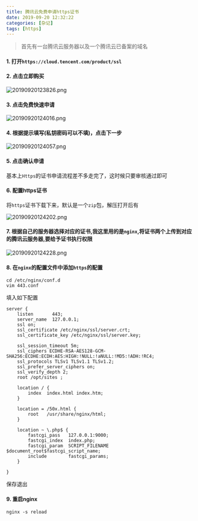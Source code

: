 ```yaml
---
title: 腾讯云免费申请https证书
date: 2019-09-20 12:32:22
categories: [杂记]
tags: [https] 
---
```


> 首先有一台腾讯云服务器以及一个腾讯云已备案的域名

#### 1. 打开`https://cloud.tencent.com/product/ssl`

#### 2. 点击立即购买

![20190920123826.png](https://i.loli.net/2019/10/29/523jiWvxGfhSQ6o.png)




#### 3. 点击免费快速申请

![20190920124016.png](https://i.loli.net/2019/10/29/ywKNBRvDuMqUGh5.png)




#### 4. 根据提示填写(私钥密码可以不填)，点击下一步

![20190920124057.png](https://i.loli.net/2019/10/29/RmWADFQ6Cy5eN4T.png)





#### 5. 点击确认申请
基本上`Https`的证书申请流程差不多走完了，这时候只要审核通过即可

#### 6. 配置https证书
将`https`证书下载下来，默认是一个`zip`包，解压打开后有

![20190920124202.png](https://i.loli.net/2019/10/29/u4Mq6S85h2AFdmn.png)



#### 7. 根据自己的服务器选择对应的证书,我这里用的是`nginx`,将证书两个上传到对应的腾讯云服务器,要给予证书执行权限


![20190920124228.png](https://i.loli.net/2019/10/29/pumPRvh8DENoAIF.png)

#### 8. 在`nginx`的配置文件中添加`https`的配置

    cd /etc/nginx/conf.d
    vim 443.conf
    
填入如下配置

    server {
        listen       443;
        server_name  127.0.0.1;
        ssl on;
        ssl_certificate /etc/nginx/ssl/server.crt;
        ssl_certificate_key /etc/nginx/ssl/server.key;
    
        ssl_session_timeout 5m;
        ssl_ciphers ECDHE-RSA-AES128-GCM-SHA256:ECDHE:ECDH:AES:HIGH:!NULL:!aNULL:!MD5:!ADH:!RC4;
        ssl_protocols TLSv1 TLSv1.1 TLSv1.2;        
        ssl_prefer_server_ciphers on;
        ssl_verify_depth 2;
        root /opt/sites ;
     
        location / {
            index  index.html index.htm;
        }
    
        location = /50x.html {
            root   /usr/share/nginx/html;
        }
    
        location ~ \.php$ {
            fastcgi_pass   127.0.0.1:9000;
            fastcgi_index  index.php;
            fastcgi_param  SCRIPT_FILENAME  $document_root$fastcgi_script_name;
            include        fastcgi_params;
        }
    
    }

保存退出

#### 9. 重启nginx

    nginx -s reload
    